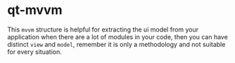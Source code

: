 # qt-mvvm

This `mvvm` structure is helpful for extracting the ui model from your application when there are a lot of modules in your code, then you can have distinct `view` and `model`, remember it is only a methodology and not suitable for every situation.

